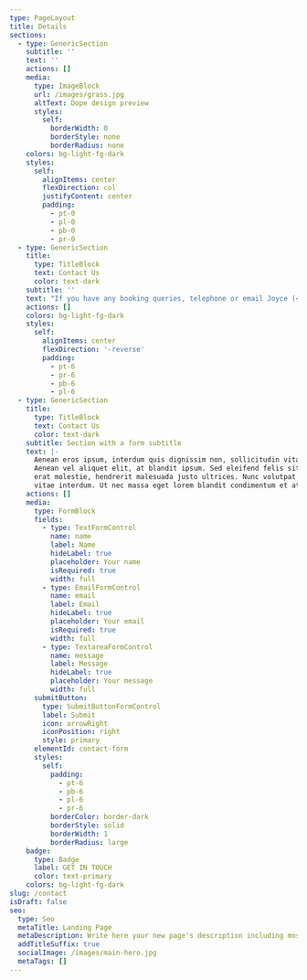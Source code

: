 ```yaml
---
type: PageLayout
title: Details
sections:
  - type: GenericSection
    subtitle: ''
    text: ''
    actions: []
    media:
      type: ImageBlock
      url: /images/grass.jpg
      altText: Dope design preview
      styles:
        self:
          borderWidth: 0
          borderStyle: none
          borderRadius: none
    colors: bg-light-fg-dark
    styles:
      self:
        alignItems: center
        flexDirection: col
        justifyContent: center
        padding:
          - pt-0
          - pl-0
          - pb-0
          - pr-0
  - type: GenericSection
    title:
      type: TitleBlock
      text: Contact Us
      color: text-dark
    subtitle: ''
    text: "If you have any booking queries, telephone or email Joyce (<bookings@whitcamp.co.uk>).\n\nFor more general queries, email\_<committee@whitcamp.co.uk>.\n"
    actions: []
    colors: bg-light-fg-dark
    styles:
      self:
        alignItems: center
        flexDirection: '-reverse'
        padding:
          - pt-6
          - pr-6
          - pb-6
          - pl-6
  - type: GenericSection
    title:
      type: TitleBlock
      text: Contact Us
      color: text-dark
    subtitle: Section with a form subtitle
    text: |-
      Aenean eros ipsum, interdum quis dignissim non, sollicitudin vitae nisl.
      Aenean vel aliquet elit, at blandit ipsum. Sed eleifend felis sit amet
      erat molestie, hendrerit malesuada justo ultrices. Nunc volutpat at erat
      vitae interdum. Ut nec massa eget lorem blandit condimentum et at risus.
    actions: []
    media:
      type: FormBlock
      fields:
        - type: TextFormControl
          name: name
          label: Name
          hideLabel: true
          placeholder: Your name
          isRequired: true
          width: full
        - type: EmailFormControl
          name: email
          label: Email
          hideLabel: true
          placeholder: Your email
          isRequired: true
          width: full
        - type: TextareaFormControl
          name: message
          label: Message
          hideLabel: true
          placeholder: Your message
          width: full
      submitButton:
        type: SubmitButtonFormControl
        label: Submit
        icon: arrowRight
        iconPosition: right
        style: primary
      elementId: contact-form
      styles:
        self:
          padding:
            - pt-6
            - pb-6
            - pl-6
            - pr-6
          borderColor: border-dark
          borderStyle: solid
          borderWidth: 1
          borderRadius: large
    badge:
      type: Badge
      label: GET IN TOUCH
      color: text-primary
    colors: bg-light-fg-dark
slug: /contact
isDraft: false
seo:
  type: Seo
  metaTitle: Landing Page
  metaDescription: Write here your new page's description including most relevant keywords.
  addTitleSuffix: true
  socialImage: /images/main-hero.jpg
  metaTags: []
---
```

